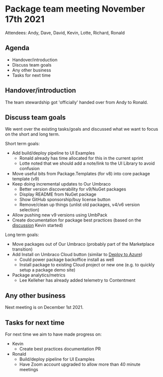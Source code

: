 # Package team meeting November 17th 2021
Attendees: Andy, Dave, David, Kevin, Lotte, Richard, Ronald

## Agenda
- Handover/introduction
- Discuss team goals
- Any other business
- Tasks for next time

## Handover/introduction
The team stewardship got 'officially' handed over from Andy to Ronald.

## Discuss team goals
We went over the existing tasks/goals and discussed what we want to focus on the short and long term.

Short term goals:
- Add build/deploy pipeline to UI Examples
  - Ronald already has time allocated for this in the current sprint
  - Lotte noted that we should add a note/link to the UI Library to avoid confusion
- Move useful bits from Package.Templates (for v8) into core package template (v9)
- Keep doing incremental updates to Our Umbraco
  - Better version discoverability for v9/NuGet packages
  - Display README from NuGet package
  - Show GitHub sponsorship/buy license button
  - Remove/clean up things (unlist old packages, v4/v6 version selection)
- Allow pushing new v9 versions using UmbPack
- Create documentation for package best practices (based on the [discussion](https://github.com/umbraco/Umbraco.Packages/discussions/132) Kevin started)

Long term goals:
- Move packages out of Our Umbraco (probably part of the Marketplace transition)
- Add Install on Umbraco Cloud button (similar to [Deploy to Azure](https://docs.microsoft.com/bs-cyrl-ba/azure/azure-resource-manager/templates/deploy-to-azure-button))
  - Could power package backoffice install as well
  - Install package to existing Cloud project or new one (e.g. to quickly setup a package demo site)
- Package analytics/metrics
  - Lee Kelleher has already added telemetry to Contentment

## Any other business
Next meeting is on December 1st 2021.

## Tasks for next time
For next time we aim to have made progress on:

- Kevin
  - Create best practices documentation PR
- Ronald
  - Build/deploy pipeline for UI Examples
  - Have Zoom account upgraded to allow more than 40 minute meetings
